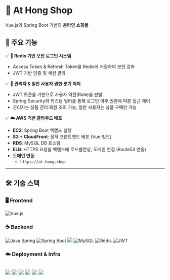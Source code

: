 # 🛒 At Hong Shop
Vue.js와 Spring Boot 기반의 **온라인 쇼핑몰**

## 🚀 주요 기능

✅ **🔐 Redis 기반 보안 로그인 시스템**  
- Access Token & Refresh Token을 Redis에 저장하여 보안 강화  
- JWT 기반 인증 및 세션 관리

✅ **👥 관리자 & 일반 사용자 권한 분기 처리**  
- JWT 토큰을 기반으로 사용자 역할(Role)을 판별
- Spring Security와 커스텀 필터를 통해 로그인 이후 권한에 따른 접근 제어
- 관리자는 상품 관리·회원 조회 가능, 일반 사용자는 상품 구매만 가능

✅ **☁️ AWS 기반 클라우드 배포**  
- **EC2**: Spring Boot 백엔드 실행  
- **S3 + CloudFront**: 정적 프론트엔드 배포 (Vue 빌드)  
- **RDS**: MySQL DB 호스팅  
- **ELB**: HTTPS 요청을 백엔드에 로드밸런싱, 도메인 연결 (Route53 연동)
- **도메인 연동**:  
  - `https://at-hong.shop`
---

## 🛠️ 기술 스택

### 🖥 Frontend
![Vue.js](https://img.shields.io/badge/Vue.js-4FC08D?style=for-the-badge&logo=vue.js&logoColor=white)

### ☕ Backend
![Java Spring](https://img.shields.io/badge/Java%20Spring-6DB33F?style=for-the-badge&logo=spring&logoColor=white)
![Spring Boot](https://img.shields.io/badge/Spring%20Boot-6DB33F?style=for-the-badge&logo=springboot&logoColor=white)
<img src="https://img.shields.io/badge/Gradle-02303A?style=for-the-badge&logo=gradle&logoColor=white">
![MySQL](https://img.shields.io/badge/MySQL-4479A1?style=for-the-badge&logo=mysql&logoColor=white)
![Redis](https://img.shields.io/badge/Redis-DC382D?style=for-the-badge&logo=redis&logoColor=white)
![JWT](https://img.shields.io/badge/JSON%20Web%20Tokens-000000?style=for-the-badge&logo=jsonwebtokens&logoColor=white)

### ☁️ Deployment & Infra

<img src="https://img.shields.io/badge/AWS%20EC2-FF9900?style=for-the-badge&logo=Amazon%20EC2&logoColor=white"> <img src="https://img.shields.io/badge/AWS%20S3-569A31?style=for-the-badge&logo=Amazon%20S3&logoColor=white">
<img src="https://img.shields.io/badge/AWS%20CloudFront-96588A?style=for-the-badge&logo=amazon-aws&logoColor=white">
<img src="https://img.shields.io/badge/AWS%20RDS-527FFF?style=for-the-badge&logo=Amazon%20RDS&logoColor=white">
<img src="https://img.shields.io/badge/AWS%20route53-8C4FFF.svg?style=for-the-badge&logo=amazonroute53&logoColor=white">
<img src="https://img.shields.io/badge/AWS%20Elastic%20Load%20Balancing-E74C3D.svg?style=for-the-badge&logo=awselasticloadbalancing&logoColor=white">
---
